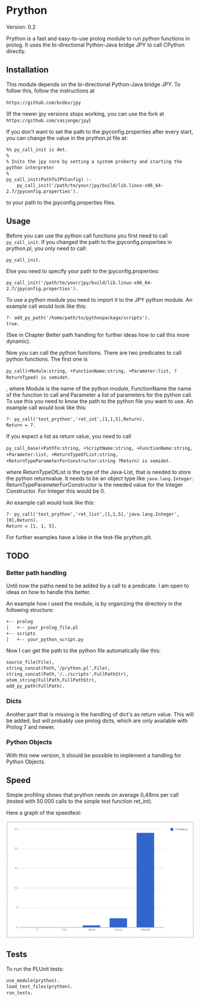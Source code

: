 # Prython

Version: 0.2 

Prython is a fast and easy-to-use prolog module to run python functions in prolog. It uses the bi-directional Python-Java bridge JPY to call CPython directly.

## Installation

This module depends on the bi-directional Python-Java bridge JPY. To follow this, follow the instructions at

`https://github.com/bcdev/jpy`

(If the newer jpy versions stops working, you can use the fork at `https://github.com/sasjonge/jpy`)

If you don't want to set the path to the jpyconfig.properties after every start, you can change the value in the prython.pl file at:

```
%% py_call_init is det.
%
% Inits the jpy core by setting a system proberty and starting the python interpreter
%
py_call_init(PathToJPYConfig) :-
	py_call_init('/path/to/your/jpy/build/lib.linux-x86_64-2.7/jpyconfig.properties').
```

to your path to the jpyconfig.properties files.

## Usage

Before you can use the python call functions you first need to call `py_call_init`. If you changed the path to the jpyconfig.properties in prython.pl, you only need to call:

```
py_call_init.
``` 

Else you need to specify your path to the jpyconfig.properties:

```
py_call_init('/path/to/your/jpy/build/lib.linux-x86_64-2.7/jpyconfig.properties').
```

To use a python module you need to import it to the JPY python module. An example call would look like this:

```
?- add_py_path('/home/path/to/pythonpackage/scripts').
true.
```

(See in Chapter Better path handling for further ideas how to call this more dynamic).

Now you can call the python functions. There are two predicates to call python functions. The first one is 

`py_call(+Module:string, +FunctionName:string, +Parameter:list, ?ReturnTyped) is semidet.`

, where Module is the name of the python module, FunctionName the name of the function to call and Parameter a list of parameters for the python call. To use this you need to know the path to the python file you want to use. An example call would look like this:

```
?- py_call('test_prython','ret_int',[1,1,5],Return).
Return = 7.

```

If you expect a list as return value, you need to call 

`py_call_base(+PathTo:string, +ScriptName:string, +FunctionName:string, +Parameter:list, +ReturnTypeOfList:string, +ReturnTypeParameterForConstructor:string ?Return) is semidet.`

where ReturnTypeOfList is the type of the Java-List, that is needed to store the python returnvalue. It needs to be an object type like `java.lang.Integer`. ReturnTypeParameterForConstructor is the needed value for the Integer Constructor. For Integer this would be 0.

An example call would look like this:

```
?- py_call('test_prython','ret_list',[1,1,5],'java.lang.Integer',[0],Return).
Return = [1, 1, 5].
```

For further examples have a loke in the test-file prython.plt.

## TODO

### Better path handling

Until now the paths need to be added by a call to a predicate. I am open to ideas on how to handle this better.

An example how i used the module, is by organizing the directory in the following structure:

```
+-- prolog
|   +-- your_prolog_file.pl
+-- scripts
|   +-- your_python_script.py
```

Now I can get the path to the python file automatically like this:

```
source_file(File),
string_concat(Path,'/prython.pl',File),
string_concat(Path,'/../scripts',FullPathStr),
atom_string(FullPath,FullPathStr),
add_py_path(FullPath).
```

### Dicts

Another part that is missing is the handling of dict's as return value. This will be added, but will probably use prolog dicts, which are only available with Prolog 7 and newer.

### Python Objects

With this new version, it should be possible to implement a handling for Python Objects. 

## Speed

Simple profiling shows that prython needs on average 0,48ms per call (tested with 50.000 calls to the simple test function ret_int). 

Here a graph of the speedtest:

![Speed Test Graph](speedtest.png)

## Tests

To run the PLUnit tests:

```prolog
use_module(prython).
load_test_files(prython).
run_tests.
```
